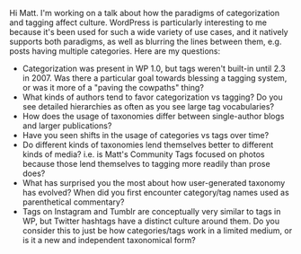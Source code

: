 Hi Matt. I'm working on a talk about how the paradigms of categorization and tagging affect culture. WordPress is particularly interesting to me because it's been used for such a wide variety of use cases, and it natively supports both paradigms, as well as blurring the lines between them, e.g. posts having multiple categories. Here are my questions:

- Categorization was present in WP 1.0, but tags weren't built-in until 2.3 in 2007. Was there a particular goal towards blessing a tagging system, or was it more of a "paving the cowpaths" thing?
- What kinds of authors tend to favor categorization vs tagging? Do you see detailed hierarchies as often as you see large tag vocabularies?
- How does the usage of taxonomies differ between single-author blogs and larger publications?
- Have you seen shifts in the usage of categories vs tags over time?
- Do different kinds of taxonomies lend themselves better to different kinds of media? i.e. is Matt's Community Tags focused on photos because those lend themselves to tagging more readily than prose does?
- What has surprised you the most about how user-generated taxonomy has evolved? When did you first encounter category/tag names used as parenthetical commentary?
- Tags on Instagram and Tumblr are conceptually very similar to tags in WP, but Twitter hashtags have a distinct culture around them. Do you consider this to just be how categories/tags work in a limited medium, or is it a new and independent taxonomical form?

